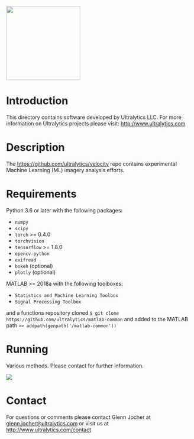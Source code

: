 <img src="https://storage.googleapis.com/ultralytics/UltralyticsLogoName1000×676.png" width="200">  

# Introduction
This directory contains software developed by Ultralytics LLC. For more information on Ultralytics projects please visit:
http://www.ultralytics.com  

# Description
The https://github.com/ultralytics/velocity repo contains experimental Machine Learning (ML) imagery analysis efforts.

# Requirements
Python 3.6 or later with the following packages:  

- `numpy`
- `scipy`
- `torch` >= 0.4.0
- `torchvision`
- `tensorflow` >= 1.8.0
- `opencv-python`
- `exifread`
- `bokeh` (optional)
- `plotly` (optional)

MATLAB >= 2018a with the following toolboxes: 

- `Statistics and Machine Learning Toolbox`
- `Signal Processing Toolbox`

and a functions repository cloned `$ git clone https://github.com/ultralytics/matlab-common` and added to the MATLAB path `>> addpath(genpath('/matlab-common'))`

# Running
Various methods. Please contact for further information.

<img src="https://github.com/ultralytics/velocity/blob/master/results.jpg"> 

# Contact
For questions or comments please contact Glenn Jocher at glenn.jocher@ultralytics.com or visit us at http://www.ultralytics.com/contact
